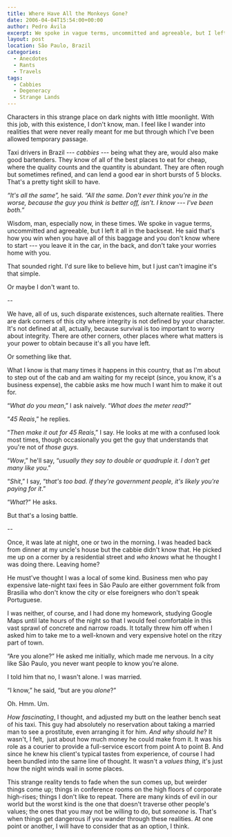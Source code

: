 ```yaml
---
title: Where Have All the Monkeys Gone?
date: 2006-04-04T15:54:00+00:00
author: Pedro Ávila
excerpt: We spoke in vague terms, uncommitted and agreeable, but I left it all in the backseat.
layout: post
location: São Paulo, Brazil
categories:
  - Anecdotes
  - Rants
  - Travels
tags:
  - Cabbies
  - Degeneracy
  - Strange Lands
---
```

Characters in this strange place on dark nights with little moonlight. With this job, with this existence, I don't know, man. I feel like I wander into realities that were never really meant for me but through which I've been allowed temporary passage.

Taxi drivers in Brazil --- _cabbies_ --- being what they are, would also make good bartenders. They know of all of the best places to eat for cheap, where the quality counts and the quantity is abundant. They are often rough but sometimes refined, and can lend a good ear in short bursts of 5 blocks. That's a pretty tight skill to have.

_“It's all the same”,_ he said. _“All the same. Don't ever think you're in the worse, because the guy you think is better off, isn't. I know --- I've been both.”_

Wisdom, man, especially now, in these times. We spoke in vague terms, uncommitted and agreeable, but I left it all in the backseat. He said that's how you win when you have all of this baggage and you don't know where to start --- you leave it in the car, in the back, and don't take your worries home with you.

That sounded right. I'd sure like to believe him, but I just can't imagine it's that simple.

Or maybe I don't want to.

--

We have, all of us, such disparate existences, such alternate realities. There are dark corners of this city where integrity is not defined by your character. It's not defined at all, actually, because survival is too important to worry about integrity. There are other corners, other places where what matters is your power to obtain because it's all you have left.

Or something like that.

What I know is that many times it happens in this country, that as I'm about to step out of the cab and am waiting for my receipt (since, you know, it's a business expense), the cabbie asks me how much I want him to make it out for.

“_What do you mean_,” I ask naively. “_What does the meter read_?”

“_45 Reais_,” he replies.

“_Then make it out for 45 Reais_,” I say. He looks at me with a confused look most times, though occasionally you get the guy that understands that you're not of _those guys_.

“_Wow_,” he'll say, “_usually they say to double or quadruple it. I don't get many like you_.”

“_Shit_,” I say, “_that's too bad. If they're government people, it's likely you're paying for it_.”

“_What_?” He asks.

But that's a losing battle.

--

Once, it was late at night, one or two in the morning. I was headed back from dinner at my uncle's house but the cabbie didn't know that. He picked me up on a corner by a residential street and _who knows_ what he thought I was doing there. Leaving home?

He must've thought I was a local of some kind. Business men who pay expensive late-night taxi fees in São Paulo are either government folk from Brasilia who don't know the city or else foreigners who don't speak Portuguese.

I was neither, of course, and I had done my homework, studying Google Maps until late hours of the night so that I would feel comfortable in this vast sprawl of concrete and narrow roads. It totally threw him off when I asked him to take me to a well-known and very expensive hotel on the ritzy part of town.

“Are you alone?” He asked me initially, which made me nervous. In a city like São Paulo, you never want people to know you're alone.

I told him that no, I wasn't alone. I was married.

“I know,” he said, “but are you _alone_?”

Oh. Hmm. Um.

_How fascinating_, I thought, and adjusted my butt on the leather bench seat of his taxi. This guy had absolutely no reservation about taking a married man to see a prostitute, even arranging it for him. _And why should he_? It wasn't, I felt,  just about how much money he could make from it. It was his role as a courier to provide a full-service escort from point A to point B. And since he knew his client's typical tastes from experience, of course I had been bundled into the same line of thought. It wasn't a _values thing_, it's just how the night winds wail in some places.

This strange reality tends to fade when the sun comes up, but weirder things come up; things in conference rooms on the high floors of corporate high-rises; things I don't like to repeat. There are many kinds of evil in our world but the worst kind is the one that doesn't traverse other people's values; the ones that you may not be willing to do, but _someone_ is. That's when things get dangerous if you wander through these realities. At one point or another, I will have to consider that as an option, I think.